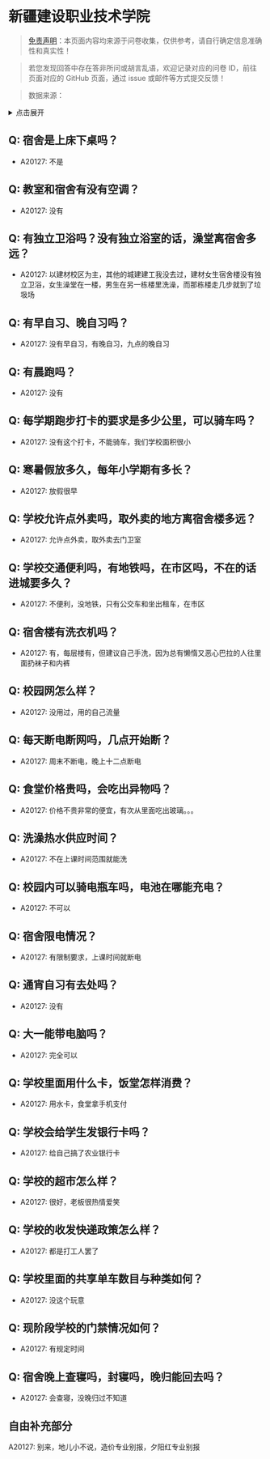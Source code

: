 # 新疆建设职业技术学院

> [免责声明](https://colleges.chat/#_3)：本页面内容均来源于问卷收集，仅供参考，请自行确定信息准确性和真实性！

> 若您发现回答中存在答非所问或胡言乱语，欢迎记录对应的问卷 ID，前往页面对应的 GitHub 页面，通过 issue 或邮件等方式提交反馈！

> 数据来源：

<details><summary>点击展开</summary>
<ul>
<li>A20127: 匿名 (2023 年 06 月)</li>
</ul>
</details>

## Q: 宿舍是上床下桌吗？

- A20127: 不是

## Q: 教室和宿舍有没有空调？

- A20127: 没有

## Q: 有独立卫浴吗？没有独立浴室的话，澡堂离宿舍多远？

- A20127: 以建材校区为主，其他的城建建工我没去过，建材女生宿舍楼没有独立卫浴，女生澡堂在一楼，男生在另一栋楼里洗澡，而那栋楼走几步就到了垃圾场

## Q: 有早自习、晚自习吗？

- A20127: 没有早自习，有晚自习，九点的晚自习

## Q: 有晨跑吗？

- A20127: 没有

## Q: 每学期跑步打卡的要求是多少公里，可以骑车吗？

- A20127: 没有这个打卡，不能骑车，我们学校面积很小

## Q: 寒暑假放多久，每年小学期有多长？

- A20127: 放假很早

## Q: 学校允许点外卖吗，取外卖的地方离宿舍楼多远？

- A20127: 允许点外卖，取外卖去门卫室

## Q: 学校交通便利吗，有地铁吗，在市区吗，不在的话进城要多久？

- A20127: 不便利，没地铁，只有公交车和坐出租车，在市区

## Q: 宿舍楼有洗衣机吗？

- A20127: 有，每层楼有，但建议自己手洗，因为总有懒惰又恶心巴拉的人往里面扔袜子和内裤

## Q: 校园网怎么样？

- A20127: 没用过，用的自己流量

## Q: 每天断电断网吗，几点开始断？

- A20127: 周末不断电，晚上十二点断电

## Q: 食堂价格贵吗，会吃出异物吗？

- A20127: 价格不贵非常的便宜，有次从里面吃出玻璃。。。

## Q: 洗澡热水供应时间？

- A20127: 不在上课时间范围就能洗

## Q: 校园内可以骑电瓶车吗，电池在哪能充电？

- A20127: 不可以

## Q: 宿舍限电情况？

- A20127: 有限制要求，上课时间就断电

## Q: 通宵自习有去处吗？

- A20127: 没有

## Q: 大一能带电脑吗？

- A20127: 完全可以

## Q: 学校里面用什么卡，饭堂怎样消费？

- A20127: 用水卡，食堂拿手机支付

## Q: 学校会给学生发银行卡吗？

- A20127: 给自己搞了农业银行卡

## Q: 学校的超市怎么样？

- A20127: 很好，老板很热情爱笑

## Q: 学校的收发快递政策怎么样？

- A20127: 都是打工人罢了

## Q: 学校里面的共享单车数目与种类如何？

- A20127: 没这个玩意

## Q: 现阶段学校的门禁情况如何？

- A20127: 有规定时间

## Q: 宿舍晚上查寝吗，封寝吗，晚归能回去吗？

- A20127: 会查寝，没晚归过不知道

## 自由补充部分

A20127: 别来，地儿小不说，造价专业别报，夕阳红专业别报